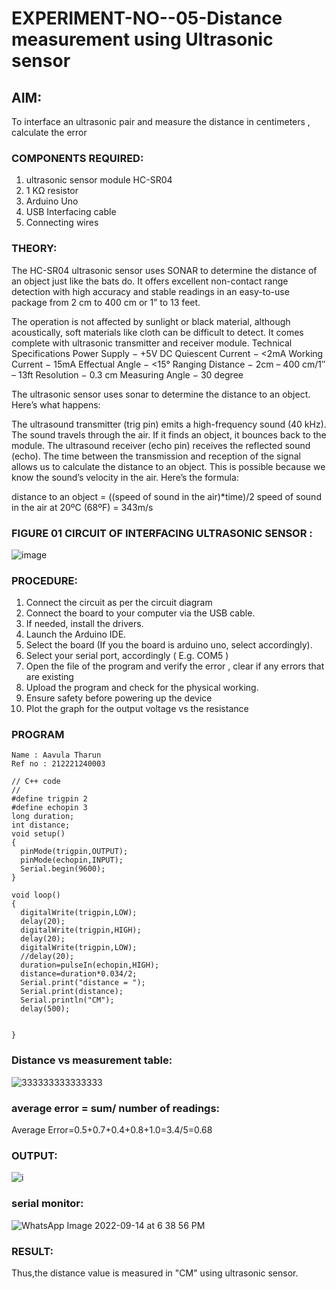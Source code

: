 # EXPERIMENT-NO--05-Distance measurement using Ultrasonic sensor

## AIM: 
To interface an ultrasonic pair and measure the distance in centimeters , calculate the error
 
### COMPONENTS REQUIRED:
1.	ultrasonic sensor module HC-SR04
2.	1 KΩ resistor 
3.	Arduino Uno 
4.	USB Interfacing cable 
5.	Connecting wires 


### THEORY: 
The HC-SR04 ultrasonic sensor uses SONAR to determine the distance of an object just like the bats do. It offers excellent non-contact range detection with high accuracy and stable readings in an easy-to-use package from 2 cm to 400 cm or 1” to 13 feet.

The operation is not affected by sunlight or black material, although acoustically, soft materials like cloth can be difficult to detect. It comes complete with ultrasonic transmitter and receiver module.
Technical Specifications
Power Supply − +5V DC
Quiescent Current − <2mA
Working Current − 15mA
Effectual Angle − <15°
Ranging Distance − 2cm – 400 cm/1″ – 13ft
Resolution − 0.3 cm
Measuring Angle − 30 degree

The ultrasonic sensor uses sonar to determine the distance to an object. Here’s what happens:

The ultrasound transmitter (trig pin) emits a high-frequency sound (40 kHz).
The sound travels through the air. If it finds an object, it bounces back to the module.
The ultrasound receiver (echo pin) receives the reflected sound (echo).
The time between the transmission and reception of the signal allows us to calculate the distance to an object. This is possible because we know the sound’s velocity in the air. Here’s the formula:

distance to an object = ((speed of sound in the air)*time)/2
speed of sound in the air at 20ºC (68ºF) = 343m/s

### FIGURE 01 CIRCUIT OF INTERFACING ULTRASONIC SENSOR :
![image](https://user-images.githubusercontent.com/36288975/166430594-5adb4ca9-5a42-4781-a7e6-7236b3766a85.png)



### PROCEDURE:
1.	Connect the circuit as per the circuit diagram 
2.	Connect the board to your computer via the USB cable.
3.	If needed, install the drivers.
4.	Launch the Arduino IDE.
5.	Select the board (If you the board is arduino uno, select accordingly).
6.	Select your serial port, accordingly ( E.g. COM5 )
7.	Open the file of the program  and verify the error , clear if any errors that are existing 
8.	Upload the program and check for the physical working. 
9.	Ensure safety before powering up the device 
10.	Plot the graph for the output voltage vs the resistance 


### PROGRAM 
~~~
Name : Aavula Tharun
Ref no : 212221240003

// C++ code
//
#define trigpin 2
#define echopin 3
long duration;
int distance;
void setup()
{
  pinMode(trigpin,OUTPUT);
  pinMode(echopin,INPUT);
  Serial.begin(9600);
}

void loop()
{
  digitalWrite(trigpin,LOW);
  delay(20);
  digitalWrite(trigpin,HIGH);
  delay(20);
  digitalWrite(trigpin,LOW);
  //delay(20);
  duration=pulseIn(echopin,HIGH);
  distance=duration*0.034/2;
  Serial.print("distance = ");
  Serial.print(distance);
  Serial.println("CM");
  delay(500);
  
  
}
~~~

### Distance vs measurement table: 
![333333333333333](https://user-images.githubusercontent.com/93427201/190164173-a947a6dd-832c-4c1a-979a-f1acc43382e2.png)

			
### average error = sum/ number of readings:

Average Error=0.5+0.7+0.4+0.8+1.0=3.4/5=0.68


### OUTPUT:
![i](https://user-images.githubusercontent.com/93427201/190161705-0d25256e-3c4c-47ff-b991-3f4f7e4e619a.png)
### serial monitor:
![WhatsApp Image 2022-09-14 at 6 38 56 PM](https://user-images.githubusercontent.com/93427201/190162652-ecba38c0-2782-4d29-94b1-b5b8213cb681.jpeg)


### RESULT:
Thus,the distance value is measured in "CM" using ultrasonic sensor.


